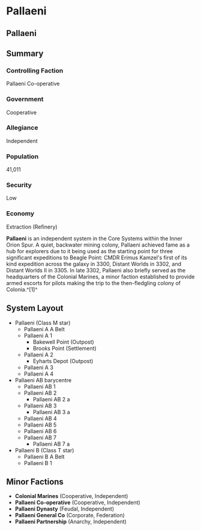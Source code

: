 # Pallaeni
## Pallaeni

		

## Summary

### Controlling Faction

Pallaeni Co-operative

### Government

Cooperative

### Allegiance

Independent

### Population

41,011

### Security

Low

### Economy

Extraction (Refinery)

**Pallaeni** is an independent system in the Core Systems within the Inner Orion Spur. A quiet, backwater mining colony, Pallaeni achieved fame as a hub for explorers due to it being used as the starting point for three significant expeditions to Beagle Point: CMDR Erimus Kamzel's first of its kind expedition across the galaxy in 3300, Distant Worlds in 3302, and Distant Worlds II in 3305. In late 3302, Pallaeni also briefly served as the headquarters of the Colonial Marines, a minor faction established to provide armed escorts for pilots making the trip to the then-fledgling colony of Colonia.^[1]^

## System Layout

- Pallaeni (Class M star)
    - Pallaeni A A Belt
    - Pallaeni A 1
        - Bakewell Point (Outpost)
        - Brooks Point (Settlement)
    - Pallaeni A 2
        - Eyharts Depot (Outpost)
    - Pallaeni A 3
    - Pallaeni A 4
- Pallaeni AB barycentre
    - Pallaeni AB 1
    - Pallaeni AB 2
        - Pallaeni AB 2 a
    - Pallaeni AB 3
        - Pallaeni AB 3 a
    - Pallaeni AB 4
    - Pallaeni AB 5
    - Pallaeni AB 6
    - Pallaeni AB 7
        - Pallaeni AB 7 a
- Pallaeni B (Class T star)
    - Pallaeni B A Belt
    - Pallaeni B 1

## Minor Factions

- **Colonial Marines** (Cooperative, Independent)
- **Pallaeni Co-operative** (Cooperative, Independent)
- **Pallaeni Dynasty** (Feudal, Independent)
- **Pallaeni General Co** (Corporate, Federation)
- **Pallaeni Partnership** (Anarchy, Independent)
